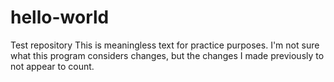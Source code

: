 # hello-world
Test repository
This is meaningless text for practice purposes.
I'm not sure what this program considers changes,
but the changes I made previously to not appear to count.
